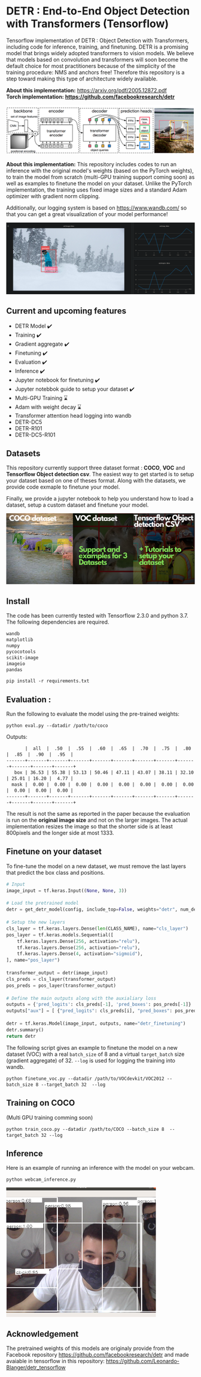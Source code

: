 # DETR : End-to-End Object Detection with Transformers (Tensorflow)

Tensorflow implementation of DETR : Object Detection with Transformers, including code for inference, training, and finetuning. DETR is a promising model that brings widely adopted transformers to vision models. We believe that models based on convolution and transformers will soon become the default choice for most practitioners because of the simplicity of the training procedure: NMS and anchors free! Therefore this repository is a step toward making this type of architecture widely available. 


<b>About this implementation:</b> https://arxiv.org/pdf/2005.12872.pdf <br>
<b>Torch implementation: https://github.com/facebookresearch/detr</b>

<img src="images/detr-figure.png"></img>

<b>About this implementation:</b> This repository includes codes to run an inference with the original model's weights (based on the PyTorch weights), to train the model from scratch (multi-GPU training support coming soon) as well as examples to finetune the model on your dataset. Unlike the PyTorch implementation, the training uses fixed image sizes and a standard Adam optimizer with gradient norm clipping.

Additionally, our logging system is based on https://www.wandb.com/ so that you can get a great visualization of your model performance!


<img src="images/wandb_logging.png"></img>


## Current and upcoming features

- DETR Model ✔️
- Training ✔️
- Gradient aggregate ✔️
- Finetuning ✔️
- Evaluation ✔️
- Inference ✔️
- Jupyter notebook for finetuning ✔️
- Jupyter notebbok guide to setup your dataset ✔️
- Multi-GPU Training ⌛
- Adam with weight decay ⌛
- Transformer attention head logging into wandb
- DETR-DC5
- DETR-R101
- DETR-DC5-R101


## Datasets

This repository currently support three dataset format : **COCO**, **VOC** and **Tensorflow Object detection csv**. The easiest way to get started is to setup your dataset based on one of theses format. Along with the datasets, we provide code exmaple to finetune your model.

Finally, we provide a jupyter notebook to help you understand how to load a dataset, setup a custom dataset and finetune your model.

<img src="images/datasetsupport.png"></img>


## Install

The code has been currently tested with Tensorflow 2.3.0 and python 3.7. The following dependencies are required.


```
wandb
matplotlib
numpy
pycocotools
scikit-image
imageio
pandas
```

```
pip install -r requirements.txt
```


## Evaluation :

Run the following to evaluate the model using the pre-trained weights:


```
python eval.py --datadir /path/to/coco
```

Outputs:
```
       |  all  |  .50  |  .55  |  .60  |  .65  |  .70  |  .75  |  .80  |  .85  |  .90  |  .95  |
-------+-------+-------+-------+-------+-------+-------+-------+-------+-------+-------+-------+
   box | 36.53 | 55.38 | 53.13 | 50.46 | 47.11 | 43.07 | 38.11 | 32.10 | 25.01 | 16.20 |  4.77 |
  mask |  0.00 |  0.00 |  0.00 |  0.00 |  0.00 |  0.00 |  0.00 |  0.00 |  0.00 |  0.00 |  0.00 |
-------+-------+-------+-------+-------+-------+-------+-------+-------+-------+-------+-------+

```

The result is not the same as reported in the paper because the evaluation is run on the <b>original image size</b> and not on the larger images. The actual implementation resizes the image so that the shorter side is at least 800pixels and the longer side at most 1333.


## Finetune on your dataset

To fine-tune the model on a new dataset, we must remove the last layers that predict the box class and positions.

```python
# Input
image_input = tf.keras.Input((None, None, 3))

# Load the pretrained model
detr = get_detr_model(config, include_top=False, weights="detr", num_decoder_layers=6, num_encoder_layers=6)

# Setup the new layers
cls_layer = tf.keras.layers.Dense(len(CLASS_NAME), name="cls_layer")
pos_layer = tf.keras.models.Sequential([
    tf.keras.layers.Dense(256, activation="relu"),
    tf.keras.layers.Dense(256, activation="relu"),
    tf.keras.layers.Dense(4, activation="sigmoid"),
], name="pos_layer")

transformer_output = detr(image_input)
cls_preds = cls_layer(transformer_output)
pos_preds = pos_layer(transformer_output)

# Define the main outputs along with the auxialiary loss
outputs = {'pred_logits': cls_preds[-1], 'pred_boxes': pos_preds[-1]}
outputs["aux"] = [ {"pred_logits": cls_preds[i], "pred_boxes": pos_preds[i]} for i in range(0, 5)]

detr = tf.keras.Model(image_input, outputs, name="detr_finetuning")
detr.summary()
return detr
```

The following script gives an example to finetune the model on a new dataset (VOC) with a real ```batch_size``` of 8 and a virtual ```target_batch``` size (gradient aggregate) of 32. ```--log``` is used for logging the training into wandb. 


```
python finetune_voc.py --datadir /path/to/VOCdevkit/VOC2012 --batch_size 8 --target_batch 32  --log
```

## Training on COCO

(Multi GPU training comming soon)

```
python train_coco.py --datadir /path/to/COCO --batch_size 8  --target_batch 32 --log
```


## Inference

Here is an example of running an inference with the model on your webcam.

```
python webcam_inference.py 
```

<img src="images/webcam_detr.png" width="400"></img>


## Acknowledgement

The pretrained weights of this models are originaly provide from the Facebook repository https://github.com/facebookresearch/detr and made avaiable in tensorflow in this repository: https://github.com/Leonardo-Blanger/detr_tensorflow
